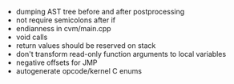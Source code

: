 - dumping AST tree before and after postprocessing
- not require semicolons after if
- endianness in cvm/main.cpp
- void calls
- return values should be reserved on stack
- don't transform read-only function arguments to local variables
- negative offsets for JMP
- autogenerate opcode/kernel C enums
